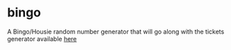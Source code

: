 # bingo

A Bingo/Housie random number generator that will go along with the tickets generator available [here](http://chandoo.org/wp/2008/07/16/bingo-housie-ticket-generator-excel/)

